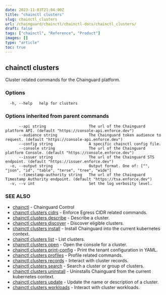 ```yaml
---
date: 2023-11-03T21:04:00Z
title: "chainctl clusters"
slug: chainctl_clusters
url: /chainguard/chainctl/chainctl-docs/chainctl_clusters/
draft: false
tags: ["chainctl", "Reference", "Product"]
images: []
type: "article"
toc: true
---
```

## chainctl clusters

Cluster related commands for the Chainguard platform.

### Options

```
  -h, --help   help for clusters
```

### Options inherited from parent commands

```
      --api string                   The url of the Chainguard platform API. (default "https://console-api.enforce.dev")
      --audience string              The Chainguard token audience to request. (default "https://console-api.enforce.dev")
      --config string                A specific chainctl config file.
      --console string               The url of the Chainguard platform Console. (default "https://console.enforce.dev")
      --issuer string                The url of the Chainguard STS endpoint. (default "https://issuer.enforce.dev")
  -o, --output string                Output format. One of: ["", "json", "id", "table", "terse", "tree", "wide"]
      --timestamp-authority string   The url of the Chainguard Timestamp Authority endpoint. (default "https://tsa.enforce.dev")
  -v, --v int                        Set the log verbosity level.
```

### SEE ALSO

* [chainctl](/chainguard/chainctl/chainctl-docs/chainctl/)	 - Chainguard Control
* [chainctl clusters cidrs](/chainguard/chainctl/chainctl-docs/chainctl_clusters_cidrs/)	 - Enforce Egress CIDR related commands.
* [chainctl clusters describe](/chainguard/chainctl/chainctl-docs/chainctl_clusters_describe/)	 - Describe a cluster.
* [chainctl clusters discover](/chainguard/chainctl/chainctl-docs/chainctl_clusters_discover/)	 - Discover eligible clusters.
* [chainctl clusters install](/chainguard/chainctl/chainctl-docs/chainctl_clusters_install/)	 - Install Chainguard into the current kubernetes context.
* [chainctl clusters list](/chainguard/chainctl/chainctl-docs/chainctl_clusters_list/)	 - List clusters.
* [chainctl clusters open](/chainguard/chainctl/chainctl-docs/chainctl_clusters_open/)	 - Open the console for a cluster.
* [chainctl clusters print-config](/chainguard/chainctl/chainctl-docs/chainctl_clusters_print-config/)	 - Print the tenant configuration in YAML.
* [chainctl clusters profiles](/chainguard/chainctl/chainctl-docs/chainctl_clusters_profiles/)	 - Profile related commands.
* [chainctl clusters records](/chainguard/chainctl/chainctl-docs/chainctl_clusters_records/)	 - Interact with cluster records.
* [chainctl clusters search](/chainguard/chainctl/chainctl-docs/chainctl_clusters_search/)	 - Search a cluster or group of clusters.
* [chainctl clusters uninstall](/chainguard/chainctl/chainctl-docs/chainctl_clusters_uninstall/)	 - Uninstalls Chainguard from the current kubernetes context.
* [chainctl clusters update](/chainguard/chainctl/chainctl-docs/chainctl_clusters_update/)	 - Update the name or description of a cluster.
* [chainctl clusters workloads](/chainguard/chainctl/chainctl-docs/chainctl_clusters_workloads/)	 - Interact with cluster workloads.

